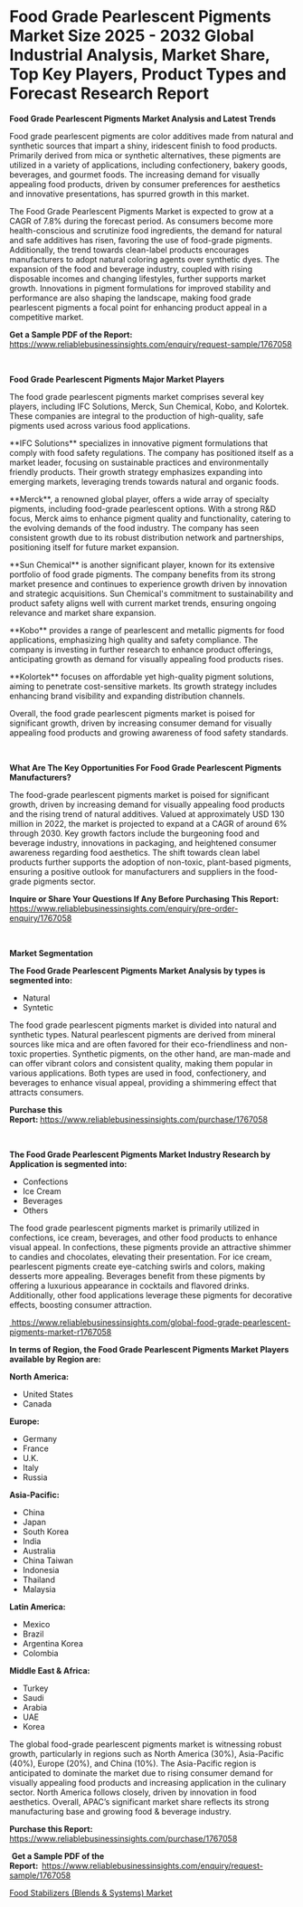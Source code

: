 <p><h1>Food Grade Pearlescent Pigments Market Size 2025 - 2032 Global Industrial Analysis, Market Share, Top Key Players, Product Types and Forecast Research Report</h1></p><p><strong>Food Grade Pearlescent Pigments Market Analysis and Latest Trends</strong></p>
<p><p>Food grade pearlescent pigments are color additives made from natural and synthetic sources that impart a shiny, iridescent finish to food products. Primarily derived from mica or synthetic alternatives, these pigments are utilized in a variety of applications, including confectionery, bakery goods, beverages, and gourmet foods. The increasing demand for visually appealing food products, driven by consumer preferences for aesthetics and innovative presentations, has spurred growth in this market.</p><p>The Food Grade Pearlescent Pigments Market is expected to grow at a CAGR of 7.8% during the forecast period. As consumers become more health-conscious and scrutinize food ingredients, the demand for natural and safe additives has risen, favoring the use of food-grade pigments. Additionally, the trend towards clean-label products encourages manufacturers to adopt natural coloring agents over synthetic dyes. The expansion of the food and beverage industry, coupled with rising disposable incomes and changing lifestyles, further supports market growth. Innovations in pigment formulations for improved stability and performance are also shaping the landscape, making food grade pearlescent pigments a focal point for enhancing product appeal in a competitive market.</p></p>
<p><strong>Get a Sample PDF of the Report:&nbsp;</strong> <a href="https://www.reliablebusinessinsights.com/enquiry/request-sample/1767058?utm_campaign=2350&utm_medium=2&utm_source=Github&utm_content=ia&utm_term=15022025&utm_id=food-grade-pearlescent-pigments">https://www.reliablebusinessinsights.com/enquiry/request-sample/1767058</a></p>
<p>&nbsp;</p>
<p><strong>Food Grade Pearlescent Pigments Major Market Players</strong></p>
<p><p>The food grade pearlescent pigments market comprises several key players, including IFC Solutions, Merck, Sun Chemical, Kobo, and Kolortek. These companies are integral to the production of high-quality, safe pigments used across various food applications.</p><p>**IFC Solutions** specializes in innovative pigment formulations that comply with food safety regulations. The company has positioned itself as a market leader, focusing on sustainable practices and environmentally friendly products. Their growth strategy emphasizes expanding into emerging markets, leveraging trends towards natural and organic foods.</p><p>**Merck**, a renowned global player, offers a wide array of specialty pigments, including food-grade pearlescent options. With a strong R&D focus, Merck aims to enhance pigment quality and functionality, catering to the evolving demands of the food industry. The company has seen consistent growth due to its robust distribution network and partnerships, positioning itself for future market expansion.</p><p>**Sun Chemical** is another significant player, known for its extensive portfolio of food grade pigments. The company benefits from its strong market presence and continues to experience growth driven by innovation and strategic acquisitions. Sun Chemical's commitment to sustainability and product safety aligns well with current market trends, ensuring ongoing relevance and market share expansion.</p><p>**Kobo** provides a range of pearlescent and metallic pigments for food applications, emphasizing high quality and safety compliance. The company is investing in further research to enhance product offerings, anticipating growth as demand for visually appealing food products rises.</p><p>**Kolortek** focuses on affordable yet high-quality pigment solutions, aiming to penetrate cost-sensitive markets. Its growth strategy includes enhancing brand visibility and expanding distribution channels.</p><p>Overall, the food grade pearlescent pigments market is poised for significant growth, driven by increasing consumer demand for visually appealing food products and growing awareness of food safety standards.</p></p>
<p>&nbsp;</p>
<p><strong>What Are The Key Opportunities For Food Grade Pearlescent Pigments Manufacturers?</strong></p>
<p><p>The food-grade pearlescent pigments market is poised for significant growth, driven by increasing demand for visually appealing food products and the rising trend of natural additives. Valued at approximately USD 130 million in 2022, the market is projected to expand at a CAGR of around 6% through 2030. Key growth factors include the burgeoning food and beverage industry, innovations in packaging, and heightened consumer awareness regarding food aesthetics. The shift towards clean label products further supports the adoption of non-toxic, plant-based pigments, ensuring a positive outlook for manufacturers and suppliers in the food-grade pigments sector.</p></p>
<p><strong>Inquire or Share Your Questions If Any Before Purchasing This Report:</strong> <a href="https://www.reliablebusinessinsights.com/enquiry/pre-order-enquiry/1767058?utm_campaign=2350&utm_medium=2&utm_source=Github&utm_content=ia&utm_term=15022025&utm_id=food-grade-pearlescent-pigments">https://www.reliablebusinessinsights.com/enquiry/pre-order-enquiry/1767058</a></p>
<p>&nbsp;</p>
<p><strong>Market Segmentation</strong></p>
<p><strong>The Food Grade Pearlescent Pigments Market Analysis by types is segmented into:</strong></p>
<p><ul><li>Natural</li><li>Syntetic</li></ul></p>
<p><p>The food grade pearlescent pigments market is divided into natural and synthetic types. Natural pearlescent pigments are derived from mineral sources like mica and are often favored for their eco-friendliness and non-toxic properties. Synthetic pigments, on the other hand, are man-made and can offer vibrant colors and consistent quality, making them popular in various applications. Both types are used in food, confectionery, and beverages to enhance visual appeal, providing a shimmering effect that attracts consumers.</p></p>
<p><strong>Purchase this Report:&nbsp;</strong><a href="https://www.reliablebusinessinsights.com/purchase/1767058?utm_campaign=2350&utm_medium=2&utm_source=Github&utm_content=ia&utm_term=15022025&utm_id=food-grade-pearlescent-pigments">https://www.reliablebusinessinsights.com/purchase/1767058</a></p>
<p>&nbsp;</p>
<p><strong>The Food Grade Pearlescent Pigments Market Industry Research by Application is segmented into:</strong></p>
<p><ul><li>Confections</li><li>Ice Cream</li><li>Beverages</li><li>Others</li></ul></p>
<p><p>The food grade pearlescent pigments market is primarily utilized in confections, ice cream, beverages, and other food products to enhance visual appeal. In confections, these pigments provide an attractive shimmer to candies and chocolates, elevating their presentation. For ice cream, pearlescent pigments create eye-catching swirls and colors, making desserts more appealing. Beverages benefit from these pigments by offering a luxurious appearance in cocktails and flavored drinks. Additionally, other food applications leverage these pigments for decorative effects, boosting consumer attraction.</p></p>
<p><a href="https://www.reliablebusinessinsights.com/global-food-grade-pearlescent-pigments-market-r1767058?utm_campaign=2350&utm_medium=2&utm_source=Github&utm_content=ia&utm_term=15022025&utm_id=food-grade-pearlescent-pigments">&nbsp;https://www.reliablebusinessinsights.com/global-food-grade-pearlescent-pigments-market-r1767058</a></p>
<p><strong>In terms of Region, the Food Grade Pearlescent Pigments Market Players available by Region are:</strong></p>
<p>
    <p> <strong> North America: </strong>
        <ul>
            <li>United States</li>
            <li>Canada</li>
        </ul>
        </p> 
    <p> <strong> Europe: </strong>
        <ul>
            <li>Germany</li>
            <li>France</li>
            <li>U.K.</li>
            <li>Italy</li>
            <li>Russia</li>
        </ul>
        </p> 
    <p> <strong> Asia-Pacific: </strong>
        <ul>
            <li>China</li>
            <li>Japan</li>
            <li>South Korea</li>
            <li>India</li>
            <li>Australia</li>
            <li>China Taiwan</li>
            <li>Indonesia</li>
            <li>Thailand</li>
            <li>Malaysia</li>
        </ul>
        </p> 
    <p> <strong> Latin America: </strong>
        <ul>
            <li>Mexico</li>
            <li>Brazil</li>
            <li>Argentina Korea</li>
            <li>Colombia</li>
        </ul>
        </p> 
    <p> <strong> Middle East & Africa: </strong>
        <ul>
            <li>Turkey</li>
            <li>Saudi</li>
            <li>Arabia</li>
            <li>UAE</li>
            <li>Korea</li>
        </ul>
    </p>
    </p>
<p><p>The global food-grade pearlescent pigments market is witnessing robust growth, particularly in regions such as North America (30%), Asia-Pacific (40%), Europe (20%), and China (10%). The Asia-Pacific region is anticipated to dominate the market due to rising consumer demand for visually appealing food products and increasing application in the culinary sector. North America follows closely, driven by innovation in food aesthetics. Overall, APAC’s significant market share reflects its strong manufacturing base and growing food & beverage industry.</p></p>
<p><strong>Purchase this Report: </strong><a href="https://www.reliablebusinessinsights.com/purchase/1767058?utm_campaign=2350&utm_medium=2&utm_source=Github&utm_content=ia&utm_term=15022025&utm_id=food-grade-pearlescent-pigments">https://www.reliablebusinessinsights.com/purchase/1767058</a></p>
<p>&nbsp;<strong>Get a Sample PDF of the Report:&nbsp;&nbsp;</strong><a href="https://www.reliablebusinessinsights.com/enquiry/request-sample/1767058?utm_campaign=2350&utm_medium=2&utm_source=Github&utm_content=ia&utm_term=15022025&utm_id=food-grade-pearlescent-pigments">https://www.reliablebusinessinsights.com/enquiry/request-sample/1767058</a></p>
<p><strong></strong></p>
<p><p><a href="https://github.com/chungwimbu4/Market-Research-Report-List-1/blob/main/food-stabilizers-blends-systems-market.md?utm_campaign=2350&utm_medium=2&utm_source=Github&utm_content=ia&utm_term=15022025&utm_id=food-grade-pearlescent-pigments">Food Stabilizers (Blends & Systems) Market</a></p></p>